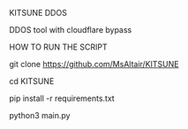 KITSUNE DDOS

DDOS tool with cloudflare bypass

HOW TO RUN THE SCRIPT

git clone https://github.com/MsAltair/KITSUNE

cd KITSUNE 

pip install -r requirements.txt

python3 main.py
